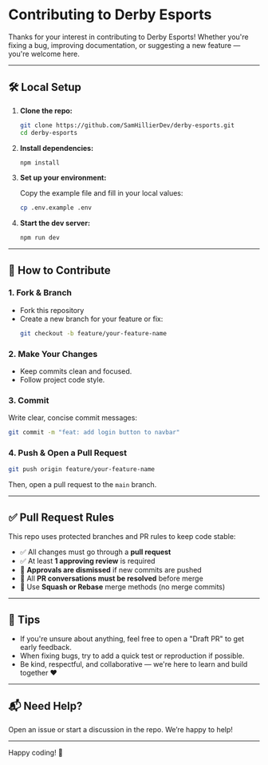 # Contributing to Derby Esports

Thanks for your interest in contributing to Derby Esports! Whether you're fixing a bug, improving documentation, or suggesting a new feature — you're welcome here.

---

## 🛠️ Local Setup

1. **Clone the repo:**

   ```bash
   git clone https://github.com/SamHillierDev/derby-esports.git
   cd derby-esports
   ```

2. **Install dependencies:**

   ```bash
   npm install
   ```

3. **Set up your environment:**

   Copy the example file and fill in your local values:

   ```bash
   cp .env.example .env
   ```

4. **Start the dev server:**
   ```bash
   npm run dev
   ```

---

## 🚀 How to Contribute

### 1. Fork & Branch

- Fork this repository
- Create a new branch for your feature or fix:
  ```bash
  git checkout -b feature/your-feature-name
  ```

### 2. Make Your Changes

- Keep commits clean and focused.
- Follow project code style.

### 3. Commit

Write clear, concise commit messages:

```bash
git commit -m "feat: add login button to navbar"
```

### 4. Push & Open a Pull Request

```bash
git push origin feature/your-feature-name
```

Then, open a pull request to the `main` branch.

---

## ✅ Pull Request Rules

This repo uses protected branches and PR rules to keep code stable:

- ✅ All changes must go through a **pull request**
- ✅ At least **1 approving review** is required
- 🔁 **Approvals are dismissed** if new commits are pushed
- 💬 All **PR conversations must be resolved** before merge
- 🔀 Use **Squash or Rebase** merge methods (no merge commits)

---

## 🧠 Tips

- If you're unsure about anything, feel free to open a "Draft PR" to get early feedback.
- When fixing bugs, try to add a quick test or reproduction if possible.
- Be kind, respectful, and collaborative — we're here to learn and build together ❤️

---

## 📬 Need Help?

Open an issue or start a discussion in the repo. We’re happy to help!

---

Happy coding! 🚀
